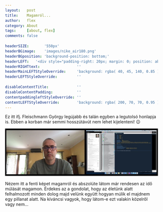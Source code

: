 ```yaml
---
layout:   post
title:    Magamról...
author:   flex
category: About
tags:     [about, flex]
comments: false

headerSIZE:       '550px'
headerBGimage:    'images/nike_air180.png'
headerBGposition: 'background-position: bottom;'
headerLEFT:   '<div style="padding-right: 20px; margin: 0; position: absolute; top: 50%; -ms-transform: translateY(-50%); transform: translateY(-50%);">Fleischmann György vagyok.<p>Ezeken az oldalakon rólam találhatsz majd meg néhány dolgot.</p><p>Mohácson születtem és egy kisebb (>20év) budapesti kitérő után most újra Mohácson élek és még mindig informatikusként dolgozom. ???</p></div>'
headerRIGHTtext:  				 ''
headerMainLEFTStyleOverride:     'background: rgba( 40, 45, 140, 0.85 ); position: relative;'
headerLEFTStyleOverride:         ''

disableContentTitle:             ''
disableContentPadding:           ''
contentpaddingleftStyleOverride: ''
contentLEFTStyleOverride:        'background: rgba( 200, 70, 70, 0.95 )'
---
```


Ez itt ifj. Fleischmann György legújabb és talán egyben a legutolsó honlapja is. Ebben a korban már semmi hosszútávút nem lehet kijelenteni! 😉

<img class="shadow" src="images/me_20220526_000001_final.jpg">

Nézem itt a fenti képet magamról és abszolúte látom már rendesen az idő múlását magamon. Érdekes az a gondolat, hogy az életünk alatt felhalmozott minden dolog majd velünk együtt hogyan múlik el majdnem egy pillanat alatt. Na kíváncsi vagyok, hogy látom-e ezt valakin közelről vagy nem...